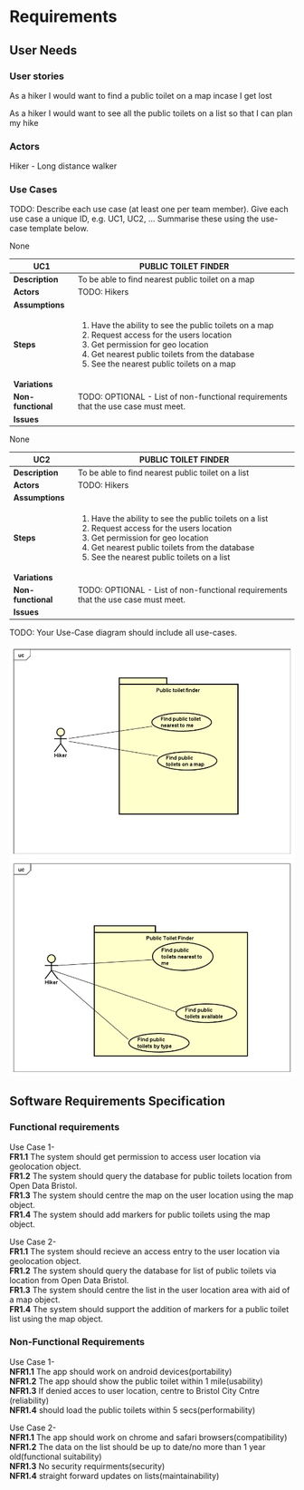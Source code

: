 # Requirements

## User Needs

### User stories
As a hiker I would want to find a public toilet on a map incase I get lost

As a hiker I would want to see all the public toilets on a list so that I can plan my hike 

### Actors
Hiker - Long distance walker


### Use Cases
TODO: Describe each use case (at least one per team member).
    Give each use case a unique ID, e.g. UC1, UC2, ...
    Summarise these using the use-case template below.

| UC1| PUBLIC TOILET FINDER| 
| -------------------------------------- | ------------------- |
| **Description** | To be able to find nearest public toilet on a map |
| **Actors** | TODO: Hikers|
| **Assumptions** | </td>None</tr>
| **Steps** |  <ol><li>Have the ability to see the public toilets on a map</li><li>Request access for the users location</li><li>Get permission for geo location</li><li>Get nearest public toilets from the database</li><li>See the nearest public toilets on a map</li><ol>|
| **Variations** |  |
| **Non-functional** | TODO: OPTIONAL - List of non-functional requirements that the use case must meet. |
| **Issues** | |

| UC2| PUBLIC TOILET FINDER| 
| -------------------------------------- | ------------------- |
| **Description** | To be able to find nearest public toilet on a list|
| **Actors** | TODO: Hikers|
| **Assumptions** | </td>None</tr>
| **Steps** |  <ol><li>Have the ability to see the public toilets on a list</li><li>Request access for the users location</li><li>Get permission for geo location</li><li>Get nearest public toilets from the database</li><li>See the nearest public toilets on a list</li><ol>|
| **Variations** |  |
| **Non-functional** | TODO: OPTIONAL - List of non-functional requirements that the use case must meet. |
| **Issues** | |
TODO: Your Use-Case diagram should include all use-cases.

![Insert your Use-Case Diagram Here](images/UseCaseDiagram0.png)
![Insert your Use-Case Diagram Here](images/UseCaseDiagram1.png)

## Software Requirements Specification
### Functional requirements 
Use Case 1-</br>
**FR1.1**    The system should get permission to access user location via geolocation object.</br>
**FR1.2**    The system should query the database for public toilets location from Open Data Bristol.</br>
**FR1.3**    The system should centre the map on the user location using the map object.</br>
**FR1.4**   The system should add markers for public toilets using the map object.</br>

Use Case 2-</br>
**FR1.1**   The system should recieve an access entry to the user location via geolocation object.</br>
**FR1.2**   The system should query the database for list of public toilets via location from Open Data Bristol.</br>
**FR1.3**   The system should centre the list in the user location area with aid of a map object.</br>
**FR1.4**   The system should support the addition of markers for a public toilet list using the map object.


### Non-Functional Requirements
Use Case 1-</br>
**NFR1.1**    The app should work on android devices(portability)</br>
**NFR1.2**    The app should show the public toilet within 1 mile(usability)</br>
**NFR1.3**    If denied acces to user location, centre to Bristol City Cntre (reliability)</br>
**NFR1.4**    should load the public toilets within 5 secs(performability)</br>


Use Case 2-</br>
**NFR1.1**    The app should work on chrome and safari browsers(compatibility)</br>
**NFR1.2**    The data on the list should be up to date/no more than 1 year old(functional suitability)</br>
**NFR1.3**    No security requirments(security)</br>
**NFR1.4**    straight forward updates on lists(maintainability)</br>
